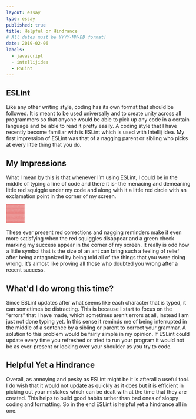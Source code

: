 ```yaml
---
layout: essay
type: essay
published: true
title: Helpful or Hindrance
# All dates must be YYYY-MM-DD format!
date: 2019-02-06
labels:
  - javascript
  - intellijidea
  - ESLint
---
```


## ESLint
Like any other writing style, coding has its own format that should be followed. It is meant to be used universally and to create unity across all programmers so that anyone would be able to pick up any code in a certain language and be able to read it pretty easily. A coding style that I have recently become familiar with is ESLint which is used with Intellij idea. My first impression of ESLint was that of a nagging parent or sibling who picks at every little thing that you do.

## My Impressions
What I mean by this is that whenever I’m using ESLint, I could be in the middle of typing a line of code and there it is- the menacing and demeaning little red squiggle under my code and along with it a little red circle with an exclamation point in the corner of my screen. 

<img class="red squiggle" src="../images/redunderline.png" width="50">

These ever present red corrections and nagging reminders make it even more satisfying when the red squiggles disappear and a green check marking my success appear in the corner of my screen. It really is odd how a little symbol that is the size of an ant can bring such a feeling of relief after being antagonized by being told all of the things that you were doing wrong. It’s almost like proving all those who doubted you wrong after a recent success. 

## What'd I do wrong this time?
Since ESLint updates after what seems like each character that is typed, it can sometimes be distracting. This is because I start to focus on the “errors” that I have made, which sometimes aren’t errors at all, instead I am just not done typing yet. In this sense it reminds me of being interrupted in the middle of a sentence by a sibling or parent to correct your grammar. A solution to this problem would be fairly simple in my opinion. If ESLint could update every time you refreshed or tried to run your program it would not be as ever-present or looking over your shoulder as you try to code. 

## Helpful Yet a Hindrance
Overall, as annoying and pesky as ESLint might be it is afterall a useful tool. I do wish that it would not update as quickly as it does but it is efficient in picking out your mistakes which can be dealt with at the time that they are created. This helps to build good habits rather than bad ones of sloppy coding and formatting. So in the end ESLint is helpful yet a hindrance all in one.
